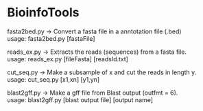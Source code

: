 # BioinfoTools


fasta2bed.py  -> Convert a fasta file in a anntotation file (.bed)  
usage: fasta2bed.py [fastaFile]  

  
reads_ex.py    -> Extracts the reads (sequences) from a fasta file.  
usage: reads_ex.py [fileFasta] [readsId.txt]


cut_seq.py	-> Make a subsample of x and cut the reads in length y.  
usage: cut_seq.py [x1,xn] [y1,yn] 

blast2gff.py	-> Make a gff file from Blast output (outfmt = 6).  
usage: blast2gff.py [blast output file] [output name]
